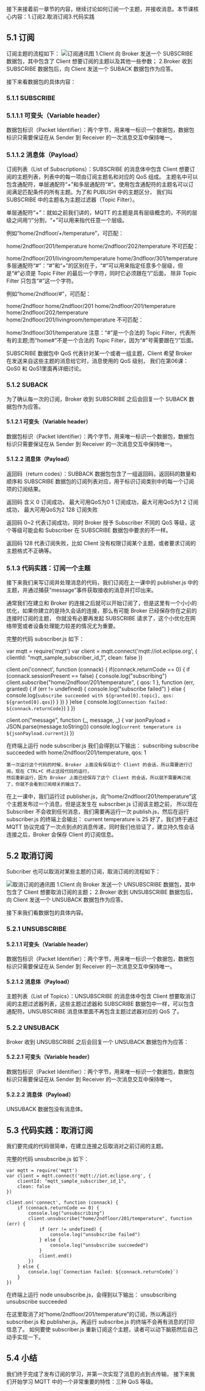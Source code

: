 接下来接着前一章节的内容，继续讨论如何订阅一个主题，并接收消息。本节课核心内容：1.订阅2.取消订阅3.代码实践

## 5.1 订阅
订阅主题的流程如下：
![订阅通讯图](https://github.com/caozhaocao/MQTT1/blob/master/img/5.1.jpg)
  1.Client 向 Broker 发送一个 SUBSCRIBE 数据包，其中包含了 Client 想要订阅的主题以及其他一些参数；
  2.Broker 收到 SUBSCRIBE 数据包后，向 Client 发送一个 SUBACK 数据包作为应答。
  
接下来看数据包的具体内容：

### 5.1.1 SUBSCRIBE
### 5.1.1.1 可变头（Variable header）
数据包标识（Packet Identifier）：两个字节，用来唯一标识一个数据包，数据包标识只需要保证在从 Sender 到 Receiver 的一次消息交互中保持唯一。

### 5.1.1.2 消息体（Payload）
订阅列表（List of Subscriptions）：SUBSCRIBE 的消息体中包含 Client 想要订阅的主题列表，列表中的每一项由订阅主题名和对应的 QoS 组成。
主题名中可以包含通配符，单层通配符“+”和多层通配符“#”。使用包含通配符的主题名可以订阅满足匹配条件的所有主题。为了和 PUBLISH 中的主题区分，
我们叫 SUBSCRIBE 中的主题名为主题过滤器（Topic Filter）。

单层通配符“+”：就如之前我们讲的，MQTT 的主题是具有层级概念的，不同的层级之间用“/”分割，“+”可以用来指代任意一个层级。

例如“home/2ndfloor/+/temperature”，可匹配：

  home/2ndfloor/201/temperature
  home/2ndfloor/202/temperature
不可匹配：

  home/2ndfloor/201/livingroom/temperature
  home/3ndfloor/301/temperature
多层通配符“#”：“#”和“+”的区别在于，“#”可以用来指定任意多个层级，但是“#”必须是 Topic Filter 的最后一个字符，同时它必须跟在“/”后面，
除非 Topic Filter 只包含“#”这一个字符。

例如“home/2ndfloor/#”，可匹配：

  home/2ndfloor
  home/2ndfloor/201
  home/2ndfloor/201/temperature
  home/2ndfloor/202/temperature
  home/2ndfloor/201/livingroom/temperature
不可匹配：

  home/3ndfloor/301/temperature
  注意：“#”是一个合法的 Topic Filter，代表所有的主题;而“home#”不是一个合法的 Topic Filter，因为“#”号需要跟在“/”后面。

SUBSCRIBE 数据包中 QoS 代表针对某一个或者一组主题，Client 希望 Broker 在发送来自这些主题的消息给它时，消息使用的 QoS 级别，
我们在第06课：QoS0 和 QoS1里面再详细讨论。

### 5.1.2 SUBACK
为了确认每一次的订阅，Broker 收到 SUBSCRIBE 之后会回复一个 SUBACK 数据包作为应答。

#### 5.1.2.1 可变头（Variable header）
数据包标识（Packet Identifier）：两个字节，用来唯一标识一个数据包，数据包标识只需要保证在从 Sender 到 Receiver 的一次消息交互中保持唯一。

#### 5.1.2.2 消息体（Payload）
返回码（return codes）：SUBBACK 数据包包含了一组返回码，返回码的数量和顺序和 SUBSCRIBE 数据包的订阅列表对应，用于标识订阅类别中的每一个订阅项的订阅结果。

  返回码	含义
  0	订阅成功， 最大可用QoS为0
  1	订阅成功，最大可用QoS为1
  2	订阅成功， 最大可用QoS为2
  128	订阅失败

返回码 0~2 代表订阅成功，同时 Broker 授予 Subscriber 不同的 QoS 等级，这个等级可能会和 Subscriber 在 SUBSCRIBE 数据包中要求的不一样。

返回码 128 代表订阅失败，比如 Client 没有权限订阅某个主题，或者要求订阅的主题格式不正确等。

### 5.1.3 代码实践：订阅一个主题
接下来我们来写订阅并处理消息的代码，我们订阅在上一课中的 publisher.js 中的主题，并通过捕获“message”事件获取接收的消息并打印出来。

通常我们在建立和 Broker 的连接之后就可以开始订阅了，但是这里有一个小小的优化，如果你建立的是持久会话的连接，那么有可能 Broker 已经保存你在之前的连接时订阅的主题，
你就没有必要再发起 SUBSCRIBE 请求了，这个小优化在网络带宽或者设备处理能力较差的情况尤为重要。

完整的代码 subscriber.js 如下：

  var mqtt = require('mqtt')
  var client = mqtt.connect('mqtt://iot.eclipse.org', {
      clientId: "mqtt_sample_subscriber_id_1",
      clean: false
  })

  client.on('connect', function (connack) {
      if(connack.returnCode == 0) {
          if (connack.sessionPresent == false) {
              console.log("subscribing")
              client.subscribe("home/2ndfloor/201/temperature", {
                  qos: 1
              }, function (err, granted) {
                  if (err != undefined) {
                      console.log("subscribe failed")
                  } else {
                      console.log(`subscribe succeeded with ${granted[0].topic}, qos: ${granted[0].qos}`)
                  }
              })
          }
      }else {
          console.log(`Connection failed: ${connack.returnCode}`)
      }
  })

  client.on("message", function (_, message, _) {
      var jsonPayload = JSON.parse(message.toString())
      console.log(`current temperature is ${jsonPayload.current}`)
  })
  
  在终端上运行 node subscriber.js 我们会得到以下输出：
    subscribing
    subscribe succeeded with home/2ndfloor/201/temperature, qos: 1
    
    第一次运行这个代码的时候，Broker 上面没有保存这个 Client 的会话，所以需要进行订阅，现在 CTRL+C 终止这段代码的运行，
    然后重新运行，因为 Broker 上面已经保存了这个 Client 的会话，所以就不需要再订阅了，你就不会看到订阅相关的输出了。

在上一课中，我们运行过 publisher.js，向“home/2ndfloor/201/temperature”这个主题发布过一个消息，但是这发生在 subscriber.js 订阅该主题之前，
所以现在 Subscriber 不会收到任何消息，我们需要再运行一次 publish.js，然后在运行 subscriber.js 的终端上会输出：
    current temperature is 25
好了，我们终于通过 MQTT 协议完成了一次点到点的消息传递，同时我们也验证了，建立持久性会话连接之后，Broker 会保存 Client 的订阅信息。

## 5.2 取消订阅
Subcriber 也可以取消对某些主题的订阅，取消订阅的流程如下：

![取消订阅的通讯图](https://github.com/caozhaocao/MQTT1/blob/master/img/5.2.jpg)
    1.Client 向 Broker 发送一个 UNSUBSCRIBE 数据包，其中包含了 Client 想要取消订阅的主题；
    2.Broker 收到 UNSUBSCRIBE 数据包后，向 Client 发送一个 UNSUBACK 数据包作为应答。

接下来我们看数据包的具体内容。

### 5.2.1 UNSUBSCRIBE
#### 5.2.1.1 可变头（Variable header）
数据包标识（Packet Identifier）：两个字节，用来唯一标识一个数据包，数据包标识只需要保证在从 Sender 到 Receiver 的一次消息交互中保持唯一。

#### 5.2.1.2 消息体（Payload）
主题列表（List of Topics）：UNSUBSCRIBE 的消息体中包含 Client 想要取消订阅的主题过滤器列表，这些主题过滤器和 SUBSCRIBE 数据包中一样，可以包含通配符。UNSUBSCRIBE 消息体里面不再包含主题过滤器对应的 QoS 了。

### 5.2.2 UNSUBACK
Broker 收到 UNSUBSCRIBE 之后会回复一个 UNSUBACK 数据包作为应答：

#### 5.2.2.1 可变头（Variable header）
数据包标识（Packet Identifier）：两个字节，用来唯一标识一个数据包，数据包标识只需要保证在从 Sender 到 Receiver 的一次消息交互中保持唯一。

#### 5.2.2.2 消息体（Payload）
UNSUBACK 数据包没有消息体。

## 5.3 代码实践：取消订阅
我们要完成的代码很简单，在建立连接之后取消对之前订阅的主题。

完整的代码 unsubscribe.js 如下：

    var mqtt = require('mqtt')
    var client = mqtt.connect('mqtt://iot.eclipse.org', {
        clientId: "mqtt_sample_subscriber_id_1",
        clean: false
    })

    client.on('connect', function (connack) {
        if (connack.returnCode == 0) {
            console.log("unsubscribing")
            client.unsubscribe("home/2ndfloor/201/temperature", function (err) {
                if (err != undefined) {
                    console.log("unsubscribe failed")
                } else {
                    console.log("unsubscribe succeeded")
                }
                client.end()
            })
        } else {
            console.log(`Connection failed: ${connack.returnCode}`)
        }
    })
    
在终端上运行 node unsubscribe.js，会得到以下输出：
  unsubscribing
  unsubscribe succeeded

在这里取消了对“home/2ndfloor/201/temperature”的订阅，所以再运行 subscriber.js 和 publisher.js，再运行 subscribe.js 的终端不会再有消息的打印信息了。
如何要使 subscriber.js 重新订阅这个主题，读者可以动下脑筋然后自己动手实现一下。
    
## 5.4 小结
我们终于完成了发布订阅的学习，并第一次实现了消息的点到点传输， 接下来我们开始学习 MQTT 中的一个非常重要的特性：三种 QoS 等级。
